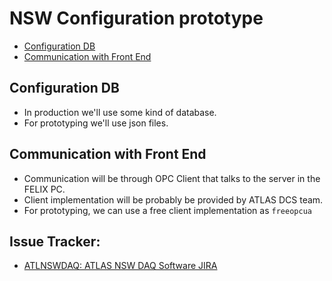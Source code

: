 # NSW Configuration prototype

* [Configuration DB](#configuration-db)
* [Communication with Front End](#communication-with-front-end)

## Configuration DB

* In production we'll use some kind of database.
* For prototyping we'll use json files.

## Communication with Front End

* Communication will be through OPC Client that talks to the server in the FELIX PC.
* Client implementation will be probably be provided by ATLAS DCS team.
* For prototyping, we can use a free client implementation as `freeopcua`

## Issue Tracker:
* [ATLNSWDAQ: ATLAS NSW DAQ Software JIRA](https://its.cern.ch/jira/projects/ATLNSWDAQ)
